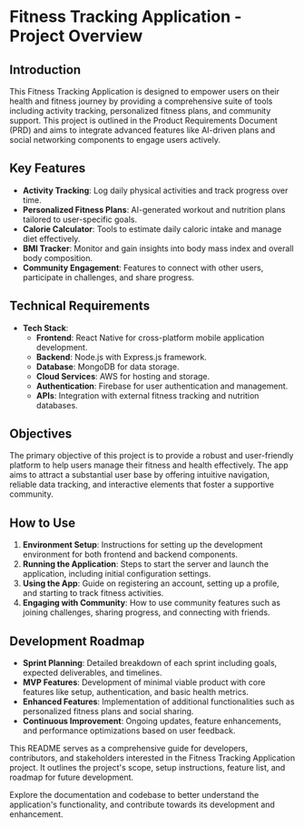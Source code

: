 # Fitness Tracking Application - Project Overview

## Introduction
This Fitness Tracking Application is designed to empower users on their health and fitness journey by providing a comprehensive suite of tools including activity tracking, personalized fitness plans, and community support. This project is outlined in the Product Requirements Document (PRD) and aims to integrate advanced features like AI-driven plans and social networking components to engage users actively.

## Key Features

- **Activity Tracking**: Log daily physical activities and track progress over time.
- **Personalized Fitness Plans**: AI-generated workout and nutrition plans tailored to user-specific goals.
- **Calorie Calculator**: Tools to estimate daily caloric intake and manage diet effectively.
- **BMI Tracker**: Monitor and gain insights into body mass index and overall body composition.
- **Community Engagement**: Features to connect with other users, participate in challenges, and share progress.

## Technical Requirements

- **Tech Stack**:
  - **Frontend**: React Native for cross-platform mobile application development.
  - **Backend**: Node.js with Express.js framework.
  - **Database**: MongoDB for data storage.
  - **Cloud Services**: AWS for hosting and storage.
  - **Authentication**: Firebase for user authentication and management.
  - **APIs**: Integration with external fitness tracking and nutrition databases.

## Objectives

The primary objective of this project is to provide a robust and user-friendly platform to help users manage their fitness and health effectively. The app aims to attract a substantial user base by offering intuitive navigation, reliable data tracking, and interactive elements that foster a supportive community.

## How to Use

1. **Environment Setup**: Instructions for setting up the development environment for both frontend and backend components.
2. **Running the Application**: Steps to start the server and launch the application, including initial configuration settings.
3. **Using the App**: Guide on registering an account, setting up a profile, and starting to track fitness activities.
4. **Engaging with Community**: How to use community features such as joining challenges, sharing progress, and connecting with friends.

## Development Roadmap

- **Sprint Planning**: Detailed breakdown of each sprint including goals, expected deliverables, and timelines.
- **MVP Features**: Development of minimal viable product with core features like setup, authentication, and basic health metrics.
- **Enhanced Features**: Implementation of additional functionalities such as personalized fitness plans and social sharing.
- **Continuous Improvement**: Ongoing updates, feature enhancements, and performance optimizations based on user feedback.

This README serves as a comprehensive guide for developers, contributors, and stakeholders interested in the Fitness Tracking Application project. It outlines the project's scope, setup instructions, feature list, and roadmap for future development.

Explore the documentation and codebase to better understand the application's functionality, and contribute towards its development and enhancement.

